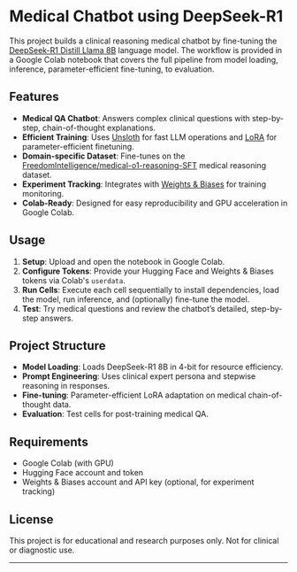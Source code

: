 # Medical Chatbot using DeepSeek-R1

This project builds a clinical reasoning medical chatbot by fine-tuning the [DeepSeek-R1 Distill Llama 8B](https://huggingface.co/dee/DeepSeek-R1-Distill-Llama-8B) language model. The workflow is provided in a Google Colab notebook that covers the full pipeline from model loading, inference, parameter-efficient fine-tuning, to evaluation.

## Features

- **Medical QA Chatbot**: Answers complex clinical questions with step-by-step, chain-of-thought explanations.
- **Efficient Training**: Uses [Unsloth](https://github.com/unslothai/unsloth) for fast LLM operations and [LoRA](https://arxiv.org/abs/2106.09685) for parameter-efficient finetuning.
- **Domain-specific Dataset**: Fine-tunes on the [FreedomIntelligence/medical-o1-reasoning-SFT](https://huggingface.co/datasets/FreedomIntelligence/medical-o1-reasoning-SFT) medical reasoning dataset.
- **Experiment Tracking**: Integrates with [Weights & Biases](https://wandb.ai/) for training monitoring.
- **Colab-Ready**: Designed for easy reproducibility and GPU acceleration in Google Colab.

## Usage

1. **Setup**: Upload and open the notebook in Google Colab.
2. **Configure Tokens**: Provide your Hugging Face and Weights & Biases tokens via Colab's `userdata`.
3. **Run Cells**: Execute each cell sequentially to install dependencies, load the model, run inference, and (optionally) fine-tune the model.
4. **Test**: Try medical questions and review the chatbot’s detailed, step-by-step answers.

## Project Structure

- **Model Loading**: Loads DeepSeek-R1 8B in 4-bit for resource efficiency.
- **Prompt Engineering**: Uses clinical expert persona and stepwise reasoning in responses.
- **Fine-tuning**: Parameter-efficient LoRA adaptation on medical chain-of-thought data.
- **Evaluation**: Test cells for post-training medical QA.

## Requirements

- Google Colab (with GPU)
- Hugging Face account and token
- Weights & Biases account and API key (optional, for experiment tracking)

## License

This project is for educational and research purposes only. Not for clinical or diagnostic use.

---
